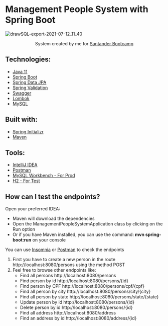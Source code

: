 # Management People System with Spring Boot

![drawSQL-export-2021-07-12_11_40](https://user-images.githubusercontent.com/18031693/125310637-26cb4a80-e309-11eb-8cda-37dfcf553d7f.png)

<p align="center">System created by me for <a href="https://app.becas-santander.com/pt-BR/program/santanderbootcamp">Santander Bootcamp</a></p>

## Technologies:

- [Java 11](https://docs.oracle.com/en/java/javase/11/)
- [Spring Boot](https://spring.io/projects/spring-boot)
- [Spring Data JPA](https://spring.io/projects/spring-data-jpa)
- [Spring Validation](https://spring.io/guides/gs/validating-form-input/)
- [Swagger](https://swagger.io/specification/)
- [Lombok](https://projectlombok.org/)
- [MySQL](https://www.mysql.com/)

## Built with:

- [Spring Initializr](https://start.spring.io/)
- [Maven](https://maven.apache.org/index.html)

## Tools:

- [IntelliJ IDEA](https://www.jetbrains.com/idea/promo/)
- [Postman](https://www.postman.com/)
- [MySQL Workbench - For Prod](https://www.mysql.com/products/workbench/)
- [H2 - For Test](http://localhost:8080/h2-console/)

## How can I test the endpoints?

Open your preferred IDEA: 

- Maven will download the dependencies 
- Open the ManagementPeopleSystemApplication class by clicking on the Run option 
- Or if you have Maven installed, you can use the command: **mvn spring-boot:run** on your console 

You can use  [Insomnia](https://insomnia.rest/) or [Postman](https://www.postman.com/) to check the endpoints

1. First you have to create a new person in the route http://localhost:8080/persons using the method POST
2. Feel free to browse other endpoints like:
    - Find all persons http://localhost:8080/persons
    - Find person by id http://localhost:8080/persons/{id}
    - Find person by CPF http://localhost:8080/persons/cpf/{cpf}
    - Find all person by city http://localhost:8080/persons/city/{city}
    - Find all person by state http://localhost:8080/persons/state/{state}
    - Update person by id http://localhost:8080/persons/{id} 
    - Delete person by id http://localhost:8080/persons/{id}
    - Find all address http://localhost:8080/address
   	- Find an address by id http://localhost:8080/address/{id}
